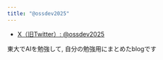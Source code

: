 ```yaml
---
title: "@ossdev2025"
---
```


- [X（旧Twitter）: @ossdev2025](https://x.com/ossdev2025)

東大でAIを勉強して, 自分の勉強用にまとめたblogです
